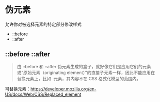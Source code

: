 # 伪元素

允许你对被选择元素的特定部分修改样式

* ::before
* ::after

## ::before  ::after

> 由 ::before 和 ::after 伪元素生成的盒子，就好像它们是应用它们的元素或“原始元素（originating element）”的直接子元素一样，因此不能应用在替换元素上，比如 <img> 元素，其内容不在 CSS 格式化模型的范围内。

可替换元素：https://developer.mozilla.org/en-US/docs/Web/CSS/Replaced_element
